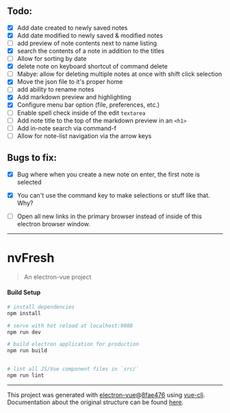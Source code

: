 ## Todo:
- [x] Add date created to newly saved notes
- [x] Add date modified to newly saved & modified notes
- [ ] add preview of note contents next to name listing
- [x] search the contents of a note in addition to the titles
- [ ] Allow for sorting by date
- [x] delete note on keyboard shortcut of command delete
- [ ] Mabye: allow for deleting multiple notes at once with shift click selection
- [x] Move the json file to it's proper home
- [ ] add ability to rename notes
- [x] Add markdown preview and highlighting
- [x] Configure menu bar option (file, preferences, etc.)
- [ ] Enable spell check inside of the edit `textarea`
- [ ] Add note title to the top of the markdown preview in an `<h1>`
- [ ] Add in-note search via command-f
- [ ] Allow for note-list navigation via the arrow keys

## Bugs to fix:
- [x] Bug where when you create a new note on enter, the first note is selected
- [x] You can't use the command key to make selections or stuff like that. Why?
- [ ] Open all new links in the primary browser instead of inside of this electron browser window.


---

# nvFresh

> An electron-vue project

#### Build Setup

``` bash
# install dependencies
npm install

# serve with hot reload at localhost:9080
npm run dev

# build electron application for production
npm run build


# lint all JS/Vue component files in `src/`
npm run lint

```

---

This project was generated with [electron-vue](https://github.com/SimulatedGREG/electron-vue)@[8fae476](https://github.com/SimulatedGREG/electron-vue/tree/8fae4763e9d225d3691b627e83b9e09b56f6c935) using [vue-cli](https://github.com/vuejs/vue-cli). Documentation about the original structure can be found [here](https://simulatedgreg.gitbooks.io/electron-vue/content/index.html).
